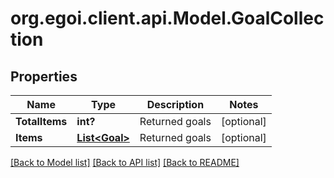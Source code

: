 # org.egoi.client.api.Model.GoalCollection
## Properties

Name | Type | Description | Notes
------------ | ------------- | ------------- | -------------
**TotalItems** | **int?** | Returned goals | [optional] 
**Items** | [**List&lt;Goal&gt;**](Goal.md) | Returned goals | [optional] 

[[Back to Model list]](../README.md#documentation-for-models) [[Back to API list]](../README.md#documentation-for-api-endpoints) [[Back to README]](../README.md)

